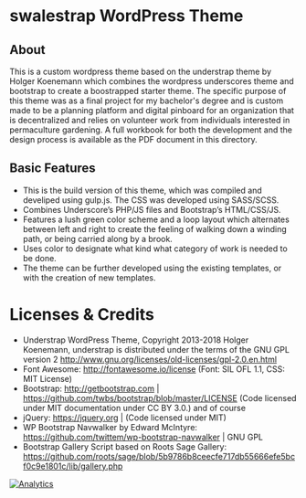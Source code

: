 # swalestrap WordPress Theme 


## About

This is a custom wordpress theme based on the understrap theme by Holger Koenemann which combines the wordpress underscores theme and bootstrap to create a boostrapped starter theme. The specific purpose of this theme was as a final project for my bachelor's degree and is custom made to be a planning platform and digital pinboard for an organization that is decentralized and relies on volunteer work from individuals interested in permaculture gardening. A full workbook for both the development and the design process is available as the PDF document in this directory.

## Basic Features

- This is the build version of this theme, which was compiled and develiped using gulp.js. The CSS was developed using SASS/SCSS.
- Combines Underscore’s PHP/JS files and Bootstrap’s HTML/CSS/JS.
- Features a lush green color scheme and a loop layout which alternates between left and right to create the feeling of walking down a winding path, or being carried along by a brook.
- Uses color to designate what kind what category of work is needed to be done.
- The theme can be further developed using the existing templates, or with the creation of new templates.

Licenses & Credits
=


- Understrap WordPress Theme, Copyright 2013-2018 Holger Koenemann, understrap is distributed under the terms of the GNU GPL version 2 http://www.gnu.org/licenses/old-licenses/gpl-2.0.en.html
- Font Awesome: http://fontawesome.io/license (Font: SIL OFL 1.1, CSS: MIT License)
- Bootstrap: http://getbootstrap.com | https://github.com/twbs/bootstrap/blob/master/LICENSE (Code licensed under MIT documentation under CC BY 3.0.)
and of course
- jQuery: https://jquery.org | (Code licensed under MIT)
- WP Bootstrap Navwalker by Edward McIntyre: https://github.com/twittem/wp-bootstrap-navwalker | GNU GPL
- Bootstrap Gallery Script based on Roots Sage Gallery: https://github.com/roots/sage/blob/5b9786b8ceecfe717db55666efe5bcf0c9e1801c/lib/gallery.php


[![Analytics](https://ga-beacon.appspot.com/UA-139292-31/chromeskel_a/readme)](https://github.com/igrigorik/ga-beacon)
